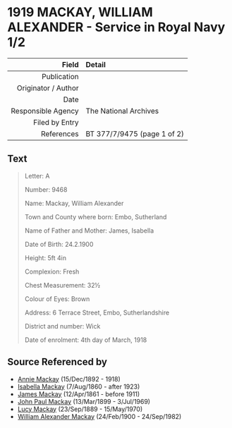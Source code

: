 ﻿---
layout: page
permalink: /sources/s74193018
---

# 1919 MACKAY, WILLIAM ALEXANDER - Service in Royal Navy 1/2

Field | Detail
---:|:---
Publication | 
Originator / Author | 
Date | 
Responsible Agency | The National Archives
Filed by Entry | 
References | BT 377/7/9475 (page 1 of 2)

## Text

> Letter: A
>
> Number: 9468
>
> Name: Mackay, William Alexander
>
> Town and County where born: Embo, Sutherland
>
> Name of Father and Mother: James, Isabella
>
> Date of Birth: 24.2.1900
>
> Height: 5ft 4in
>
> Complexion: Fresh
>
> Chest Measurement: 32½
>
> Colour of Eyes: Brown
>
> Address: 6 Terrace Street, Embo, Sutherlandshire
>
> District and number: Wick
>
> Date of enrolment: 4th day of March, 1918
>

## Source Referenced by

* [Annie Mackay](../people/@51252926@-annie-mackay-b1892-12-15-d1918.md) (15/Dec/1892 - 1918)
* [Isabella Mackay](../people/@32797554@-isabella-mackay-b1860-8-7-d1923.md) (7/Aug/1860 - after 1923)
* [James Mackay](../people/@60572122@-james-mackay-b1861-4-12-d1911.md) (12/Apr/1861 - before 1911)
* [John Paul Mackay](../people/@57646474@-john-paul-mackay-b1899-3-13-d1969-7-3.md) (13/Mar/1899 - 3/Jul/1969)
* [Lucy Mackay](../people/@16587624@-lucy-mackay-b1889-9-23-d1970-5-15.md) (23/Sep/1889 - 15/May/1970)
* [William Alexander Mackay](../people/@9383584@-william-alexander-mackay-b1900-2-24-d1982-9-24.md) (24/Feb/1900 - 24/Sep/1982)
